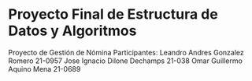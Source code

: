 # Proyecto Final de Estructura de Datos y Algoritmos
Proyecto de Gestión de Nómina
Participantes:
Leandro Andres Gonzalez Romero 21-0957
Jose Ignacio Dilone Dechamps 21-038
Omar Guillermo Aquino Mena 21-0689
